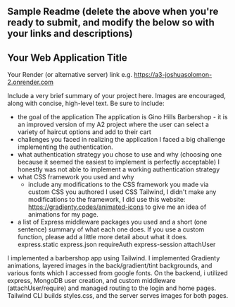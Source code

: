Sample Readme (delete the above when you're ready to submit, and modify the below so with your links and descriptions)
---

## Your Web Application Title

Your Render (or alternative server) link e.g. https://a3-joshuasolomon-2.onrender.com

Include a very brief summary of your project here. Images are encouraged, along with concise, high-level text. Be sure to include:

- the goal of the application
The application is Gino Hills Barbershop - it is an improved version of my A2 project where the user can select a variety of haircut options and add to their cart
- challenges you faced in realizing the application
I faced a big challenge implementing the authentication.
- what authentication strategy you chose to use and why (choosing one because it seemed the easiest to implement is perfectly acceptable)
I honestly was not able to implement a working authentication strategy
- what CSS framework you used and why
  - include any modifications to the CSS framework you made via custom CSS you authored
I used CSS Tailwind, I didn't make any modifications to the framework, I did use this website: https://gradienty.codes/animated-icons to give me an idea of animations for my page.
- a list of Express middleware packages you used and a short (one sentence) summary of what each one does. If you use a custom function, please add a little more detail about what it does.
express.static 
express.json
requireAuth
express-session 
attachUser

I implemented a barbershop app using Tailwind. I implemented Gradienty animations, layered images in the back/gradient/tint backgrounds, and various fonts which I accessed from google fonts. On the backend, i utilized express, MongoDB user creation, and custom middleware (attachUser/require) and managed routing to the login and home pages. Tailwind CLI builds styles.css, and the  server serves images for both pages.
